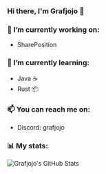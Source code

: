 ### Hi there, I'm Grafjojo 👋

### 🔭 I’m currently working on:
- SharePosition

### 🌱 I’m currently learning:
- Java ☕
- Rust 📦

### 📫 You can reach me on:
- Discord: grafjojo

### 📊 My stats:
  <img align="left" alt="Grafjojo's GitHub Stats" src="https://github-readme-stats.vercel.app/api?username=Grafjojo&show_icons=true&theme=tokyonight" />


<!--
**Grafjojo/Grafjojo** is a ✨ _special_ ✨ repository because its `README.md` (this file) appears on your GitHub profile.

Here are some ideas to get you started:

- 🔭 I’m currently working on ...
- 🌱 I’m currently learning ...
- 👯 I’m looking to collaborate on ...
- 🤔 I’m looking for help with ...
- 💬 Ask me about ...
- 📫 How to reach me: ...
- 😄 Pronouns: ...
- ⚡ Fun fact: ...
-->
